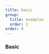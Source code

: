 ```yaml
---
title: basic
group:
  title: examples
  order: 1
order: 0
---
```


### Basic

<code src="../examples/basic.tsx"></code>
